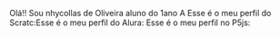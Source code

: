 Olá!! Sou nhycollas de Oliveira aluno do 1ano A Esse é o meu perfil do Scratc:Esse é o meu perfil do Alura: Esse é o meu perfil no P5js:
